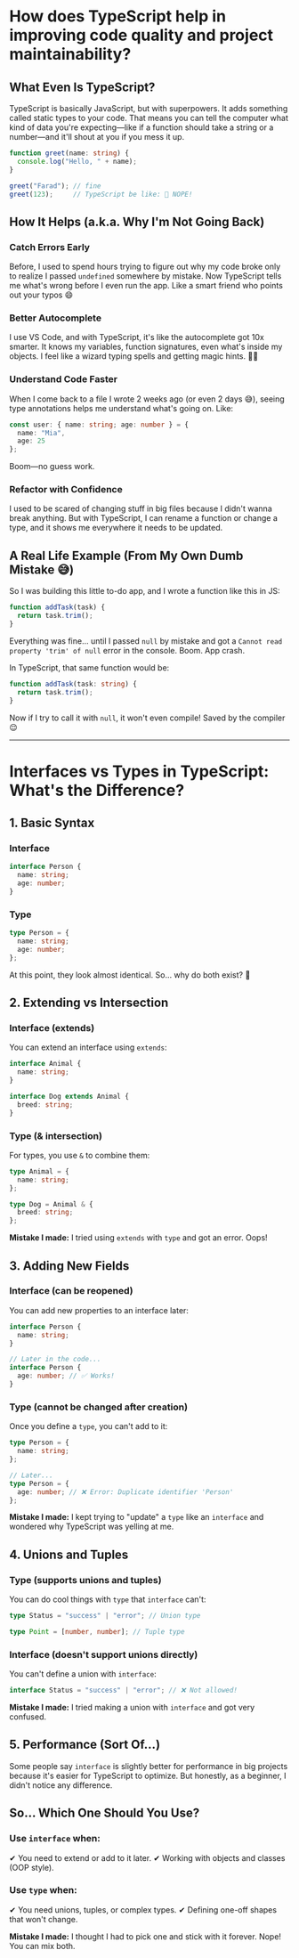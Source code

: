 # How does TypeScript help in improving code quality and project maintainability?

## What Even Is TypeScript?

TypeScript is basically JavaScript, but with superpowers. It adds something called static types to your code. That means you can tell the computer what kind of data you're expecting—like if a function should take a string or a number—and it'll shout at you if you mess it up.

```typescript
function greet(name: string) {
  console.log("Hello, " + name);
}

greet("Farad"); // fine
greet(123);     // TypeScript be like: 🚨 NOPE!
```

## How It Helps (a.k.a. Why I'm Not Going Back)

### Catch Errors Early
Before, I used to spend hours trying to figure out why my code broke only to realize I passed `undefined` somewhere by mistake. Now TypeScript tells me what's wrong before I even run the app. Like a smart friend who points out your typos 😄

### Better Autocomplete
I use VS Code, and with TypeScript, it's like the autocomplete got 10x smarter. It knows my variables, function signatures, even what's inside my objects. I feel like a wizard typing spells and getting magic hints. 🔮✨

### Understand Code Faster
When I come back to a file I wrote 2 weeks ago (or even 2 days 😅), seeing type annotations helps me understand what's going on. Like:

```typescript
const user: { name: string; age: number } = { 
  name: "Mia", 
  age: 25 
};
```

Boom—no guess work.

### Refactor with Confidence
I used to be scared of changing stuff in big files because I didn't wanna break anything. But with TypeScript, I can rename a function or change a type, and it shows me everywhere it needs to be updated.

## A Real Life Example (From My Own Dumb Mistake 😅)

So I was building this little to-do app, and I wrote a function like this in JS:

```javascript
function addTask(task) {
  return task.trim();
}
```

Everything was fine... until I passed `null` by mistake and got a `Cannot read property 'trim' of null` error in the console. Boom. App crash.

In TypeScript, that same function would be:

```typescript
function addTask(task: string) {
  return task.trim();
}
```

Now if I try to call it with `null`, it won't even compile! Saved by the compiler 😌

---


# Interfaces vs Types in TypeScript: What's the Difference? 


## 1. Basic Syntax

### Interface

```typescript
interface Person {
  name: string;
  age: number;
}
```

### Type

```typescript
type Person = {
  name: string;
  age: number;
};
```

At this point, they look almost identical. So… why do both exist? 🤔

## 2. Extending vs Intersection

### Interface (extends)

You can extend an interface using `extends`:

```typescript
interface Animal {
  name: string;
}

interface Dog extends Animal {
  breed: string;
}
```

### Type (& intersection)

For types, you use `&` to combine them:

```typescript
type Animal = {
  name: string;
};

type Dog = Animal & {
  breed: string;
};
```

**Mistake I made:** I tried using `extends` with `type` and got an error. Oops!

## 3. Adding New Fields

### Interface (can be reopened)

You can add new properties to an interface later:

```typescript
interface Person {
  name: string;
}

// Later in the code...
interface Person {
  age: number; // ✅ Works!
}
```

### Type (cannot be changed after creation)

Once you define a `type`, you can't add to it:

```typescript
type Person = {
  name: string;
};

// Later...
type Person = {
  age: number; // ❌ Error: Duplicate identifier 'Person'
};
```

**Mistake I made:** I kept trying to "update" a `type` like an `interface` and wondered why TypeScript was yelling at me.

## 4. Unions and Tuples

### Type (supports unions and tuples)

You can do cool things with `type` that `interface` can't:

```typescript
type Status = "success" | "error"; // Union type

type Point = [number, number]; // Tuple type
```

### Interface (doesn't support unions directly)

You can't define a union with `interface`:

```typescript
interface Status = "success" | "error"; // ❌ Not allowed!
```

**Mistake I made:** I tried making a union with `interface` and got very confused.

## 5. Performance (Sort Of…)

Some people say `interface` is slightly better for performance in big projects because it's easier for TypeScript to optimize. But honestly, as a beginner, I didn't notice any difference.

## So… Which One Should You Use?

### Use `interface` when:
✔ You need to extend or add to it later.
✔ Working with objects and classes (OOP style).

### Use `type` when:
✔ You need unions, tuples, or complex types.
✔ Defining one-off shapes that won't change.

**Mistake I made:** I thought I had to pick one and stick with it forever. Nope! You can mix both.
